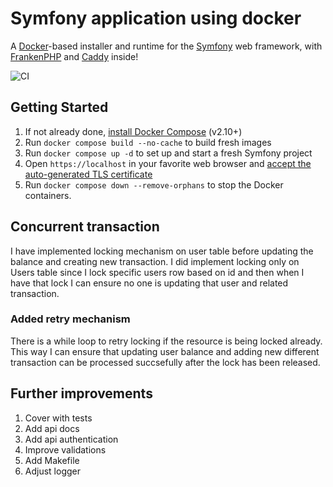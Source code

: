 # Symfony application using docker

A [Docker](https://www.docker.com/)-based installer and runtime for the [Symfony](https://symfony.com) web framework,
with [FrankenPHP](https://frankenphp.dev) and [Caddy](https://caddyserver.com/) inside!

![CI](https://github.com/dunglas/symfony-docker/workflows/CI/badge.svg)

## Getting Started

1. If not already done, [install Docker Compose](https://docs.docker.com/compose/install/) (v2.10+)
2. Run `docker compose build --no-cache` to build fresh images
3. Run `docker compose up -d` to set up and start a fresh Symfony project
4. Open `https://localhost` in your favorite web browser and [accept the auto-generated TLS certificate](https://stackoverflow.com/a/15076602/1352334)
5. Run `docker compose down --remove-orphans` to stop the Docker containers.



## Concurrent transaction

I have implemented locking mechanism on user table before updating 
the balance and creating new transaction.
I did implement locking only on Users table since I lock
specific users row based on id and then when I have that lock
I can ensure no one is updating that user and related transaction.

### Added retry mechanism

There is a while loop to retry locking if the resource is being locked already.
This way I can ensure that updating user balance and adding new different transaction
can be processed succsefully after the lock has been released.


## Further improvements

1. Cover with tests
2. Add api docs
3. Add api authentication
4. Improve validations
5. Add Makefile
6. Adjust logger
